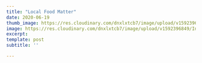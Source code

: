 ```yaml
---
title: "Local Food Matter"
date: 2020-06-19
thumb_image: https://res.cloudinary.com/dnxlxtcb7/image/upload/v1592396849/Inspirations/Kimchi_Avocado-01-thumb_t4xhqe.jpg
image: https://res.cloudinary.com/dnxlxtcb7/image/upload/v1592396849/Inspirations/Kimchi_Avocado-01-thumb_t4xhqe.jpg
excerpt: 
template: post
subtitle: ''

---
```


